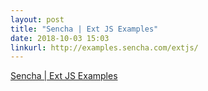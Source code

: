 ```yaml
---
layout: post
title: "Sencha | Ext JS Examples"
date: 2018-10-03 15:03
linkurl: http://examples.sencha.com/extjs/
---
```


[Sencha | Ext JS Examples](http://examples.sencha.com/extjs/)

> 